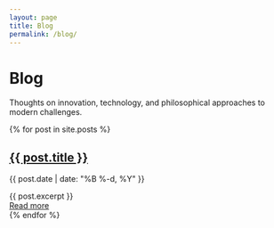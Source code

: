```yaml
---
layout: page
title: Blog
permalink: /blog/
---
```


# Blog

Thoughts on innovation, technology, and philosophical approaches to modern challenges.

<div class="blog-list">
  {% for post in site.posts %}
    <article class="blog-preview">
      <h2><a href="{{ post.url | relative_url }}">{{ post.title }}</a></h2>
      <p class="post-meta">{{ post.date | date: "%B %-d, %Y" }}</p>
      <div class="post-excerpt">
        {{ post.excerpt }}
      </div>
      <a href="{{ post.url | relative_url }}" class="read-more">Read more</a>
    </article>
  {% endfor %}
</div> 